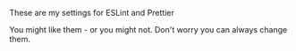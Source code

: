 These are my settings for ESLint and Prettier

You might like them - or you might not. Don't worry you can always change them.

